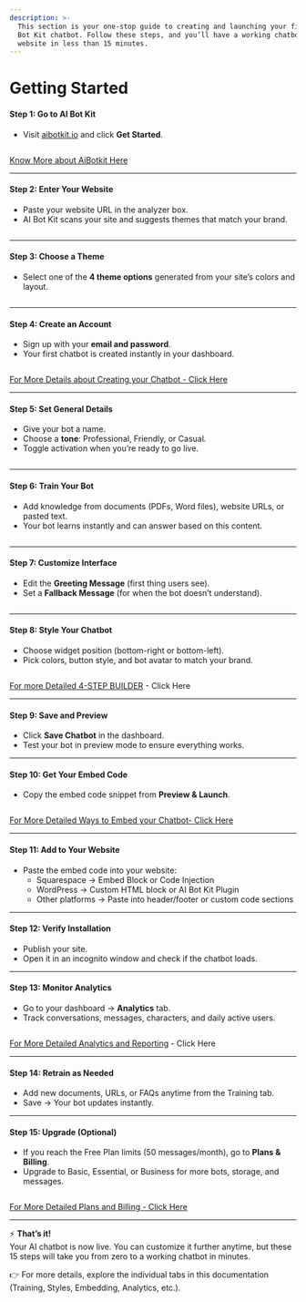 ```yaml
---
description: >-
  This section is your one-stop guide to creating and launching your first AI
  Bot Kit chatbot. Follow these steps, and you’ll have a working chatbot on your
  website in less than 15 minutes.
---
```


# Getting Started

#### Step 1: Go to AI Bot Kit

* Visit [aibotkit.io](https://aibotkit.io/#chatbot-section) and click **Get Started**.

<figure><img src=".gitbook/assets/1.JPG" alt=""><figcaption></figcaption></figure>

[Know More about AiBotkit Here](introduction/what-is-ai-bot-kit.md)

***

#### Step 2: Enter Your Website

* Paste your website URL in the analyzer box.
* AI Bot Kit scans your site and suggests themes that match your brand.

<figure><img src=".gitbook/assets/2.JPG" alt=""><figcaption></figcaption></figure>

***

#### Step 3: Choose a Theme

* Select one of the **4 theme options** generated from your site’s colors and layout.

<figure><img src=".gitbook/assets/3.JPG" alt=""><figcaption></figcaption></figure>

***

#### Step 4: Create an Account

* Sign up with your **email and password**.
* Your first chatbot is created instantly in your dashboard.

<figure><img src=".gitbook/assets/4.JPG" alt=""><figcaption></figcaption></figure>

[For More Details about Creating your Chatbot - Click Here](broken-reference)

***

#### Step 5: Set General Details

* Give your bot a name.
* Choose a **tone**: Professional, Friendly, or Casual.
* Toggle activation when you’re ready to go live.

<figure><img src=".gitbook/assets/5.JPG" alt=""><figcaption></figcaption></figure>

***

#### Step 6: Train Your Bot

* Add knowledge from documents (PDFs, Word files), website URLs, or pasted text.
* Your bot learns instantly and can answer based on this content.

<figure><img src=".gitbook/assets/6.JPG" alt=""><figcaption></figcaption></figure>

***

#### Step 7: Customize Interface

* Edit the **Greeting Message** (first thing users see).
* Set a **Fallback Message** (for when the bot doesn’t understand).

<figure><img src=".gitbook/assets/7.JPG" alt=""><figcaption></figcaption></figure>

***

#### Step 8: Style Your Chatbot

* Choose widget position (bottom-right or bottom-left).
* Pick colors, button style, and bot avatar to match your brand.

<figure><img src=".gitbook/assets/8.JPG" alt=""><figcaption></figcaption></figure>

[For more Detailed 4-STEP BUILDER](broken-reference) - Click Here

***

#### Step 9: Save and Preview

* Click **Save Chatbot** in the dashboard.
* Test your bot in preview mode to ensure everything works.

***

#### Step 10: Get Your Embed Code

* Copy the embed code snippet from **Preview & Launch**.

<figure><img src=".gitbook/assets/9.JPG" alt=""><figcaption></figcaption></figure>

[For More Detailed Ways to Embed your Chatbot- Click Here](broken-reference)

***

#### Step 11: Add to Your Website

* Paste the embed code into your website:
  * Squarespace → Embed Block or Code Injection
  * WordPress → Custom HTML block or AI Bot Kit Plugin
  * Other platforms → Paste into header/footer or custom code sections

***

#### Step 12: Verify Installation

* Publish your site.
* Open it in an incognito window and check if the chatbot loads.

***

#### Step 13: Monitor Analytics

* Go to your dashboard → **Analytics** tab.
* Track conversations, messages, characters, and daily active users.

<figure><img src=".gitbook/assets/11.JPG" alt=""><figcaption></figcaption></figure>

[For More Detailed Analytics and Reporting](broken-reference) - Click Here

***

#### Step 14: Retrain as Needed

* Add new documents, URLs, or FAQs anytime from the Training tab.
* Save → Your bot updates instantly.

***

#### Step 15: Upgrade (Optional)

* If you reach the Free Plan limits (50 messages/month), go to **Plans & Billing**.
* Upgrade to Basic, Essential, or Business for more bots, storage, and messages.

<figure><img src=".gitbook/assets/12.JPG" alt=""><figcaption></figcaption></figure>

[For More Detailed Plans and Billing - Click Here](broken-reference)

***

⚡ **That’s it!**\
Your AI chatbot is now live. You can customize it further anytime, but these 15 steps will take you from zero to a working chatbot in minutes.

👉 For more details, explore the individual tabs in this documentation (Training, Styles, Embedding, Analytics, etc.).
